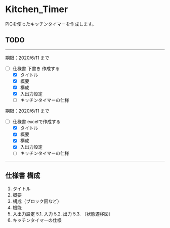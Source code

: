 # Kitchen_Timer

PICを使ったキッチンタイマーを作成します。

## TODO

---

期限：2020/6/11 まで

- [ ] 仕様書 下書き 作成する
  - [x] タイトル
  - [x] 概要
  - [x] 構成
  - [x] 入出力設定
  - [ ] キッチンタイマーの仕様

期限：2020/6/11 まで

- [ ] 仕様書 excelで作成する
  - [x] タイトル
  - [x] 概要
  - [x] 構成
  - [x] 入出力設定
  - [ ] キッチンタイマーの仕様

---

## 仕様書 構成

1. タイトル
2. 概要
3. 構成（ブロック図など）
4. 機能
5. 入出力設定
  5.1. 入力
  5.2. 出力
  5.3. （状態遷移図）
6. キッチンタイマーの仕様
